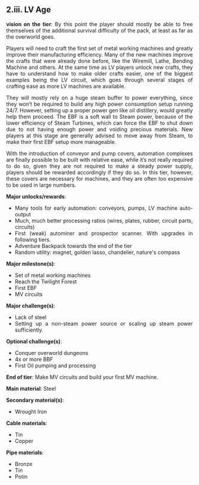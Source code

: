 ## 2.iii. LV Age
<div align="justify">

**vision on the tier**:
By this point the player should mostly be able to free themselves of the additional survival difficulty of the pack, at least as far as the overworld goes.

Players will need to craft the first set of metal working machines and greatly improve their manufacturing efficiency. Many of the new machines improve the crafts that were already done before, like the Wiremill, Lathe, Bending Machine and others. At the same time as LV players unlock new crafts, they have to understand how to make older crafts easier, one of the biggest examples being the LV circuit, which goes through several stages of crafting ease as more LV machines are available.

They will mostly rely on a huge steam buffer to power everything, since they won’t be required to build any high power consumption setup running 24/7. However, setting up a proper power gen like oil distillery, would greatly help them proceed. The EBF is a soft wall to Steam power, because of the lower efficiency of Steam Turbines, which can force the EBF to shut down due to not having enough power and voiding precious materials. New players at this stage are generally advised to move away from Steam, to make their first EBF setup more manageable.

With the introduction of conveyor and pump covers, automation complexes are finally possible to be built with relative ease, while it’s not really required to do so, given they are not required to make a steady power supply, players should be rewarded accordingly if they do so. In this tier, however, these covers are necessary for machines, and they are often too expensive to be used in large numbers.

**Major unlocks/rewards**:
- Many tools for early automation: conveyors, pumps, LV machine auto-output
- Much, much better processing ratios (wires, plates, rubber, circuit parts, circuits)
- First (weak) autominer and prospector scanner. With upgrades in following tiers.
- Adventure Backpack towards the end of the tier
- Random utility: magnet, golden lasso, chandelier, nature's compass

**Major milestone(s)**:
- Set of metal working machines
- Reach the Twilight Forest
- First EBF
- MV circuits

**Major challenge(s)**:
- Lack of steel
- Setting up a non-steam power source or scaling up steam power sufficiently.

**Optional challenge(s)**:
- Conquer overworld dungeons
- 4x or more BBF
- First Oil pumping and processing

**End of tier**: Make MV circuits and build your first MV machine.

**Main material**: Steel

**Secondary material(s)**:
- Wrought Iron

**Cable materials**:
- Tin
- Copper

**Pipe materials**:
- Bronze
- Tin
- Potin

</div>
